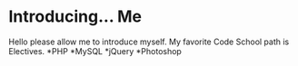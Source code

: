 Introducing... Me
==========

Hello please allow me to introduce myself. 
My favorite Code School path is Electives.
*PHP
*MySQL
*jQuery
*Photoshop

